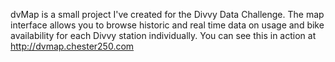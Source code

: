 dvMap is a small project I've created for the Divvy Data Challenge.  The map interface
allows you to browse historic and real time data on usage and bike availability for each
Divvy station individually.  You can see this in action at http://dvmap.chester250.com
